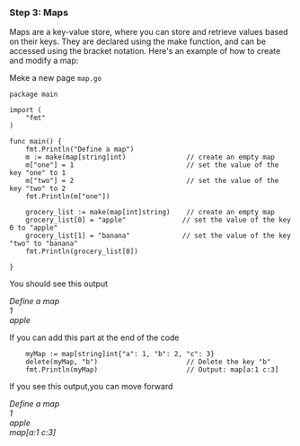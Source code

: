 ### Step 3: Maps

Maps are a key-value store, where you can store and retrieve values based on their keys. They are declared using the make function, and can be accessed using the bracket notation. Here's an example of how to create and modify a map:

Meke a new page `map.go`

```
package main

import (
	"fmt"
)

func main() {
	fmt.Println("Define a map")
	m := make(map[string]int)	 			// create an empty map
	m["one"] = 1              				// set the value of the key "one" to 1
	m["two"] = 2             		 		// set the value of the key "two" to 2
	fmt.Println(m["one"])
	
	grocery_list := make(map[int]string)	// create an empty map
	grocery_list[0] = "apple"              // set the value of the key 0 to "apple" 
	grocery_list[1] = "banana"             // set the value of the key "two" to "banana" 
	fmt.Println(grocery_list[0])
	
}
```

You should see this output

*Define a map* \
*1* \
*apple*

If you can add this part at the end of the code 

```
	myMap := map[string]int{"a": 1, "b": 2, "c": 3}
	delete(myMap, "b") 						// Delete the key "b"
	fmt.Println(myMap) 						// Output: map[a:1 c:3]
```

If you see this output,you can move forward

*Define a map* \
*1* \
*apple* \
*map[a:1 c:3]*